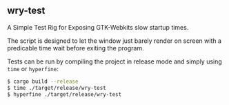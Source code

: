 ## wry-test

A Simple Test Rig for Exposing GTK-Webkits slow startup times.

The script is designed to let the window just barely render on screen with a
predicable time wait before exiting the program.

Tests can be run by compiling the project in release mode and simply using
`time` or `hyperfine`:

```bash
$ cargo build --release
$ time ./target/release/wry-test
$ hyperfine ./target/release/wry-test
```
